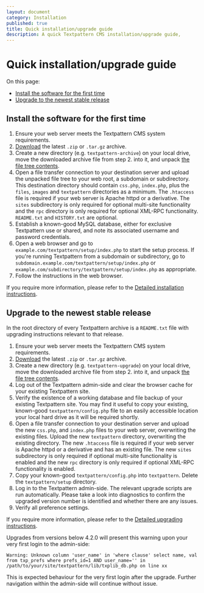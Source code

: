 ```yaml
---
layout: document
category: Installation
published: true
title: Quick installation/upgrade guide
description: A quick Textpattern CMS installation/upgrade guide,
---
```


# Quick installation/upgrade guide

On this page:

* [Install the software for the first time](#install-the-software-for-the-first-time)
* [Upgrade to the newest stable release](#upgrade-to-the-newest-stable-release)

## Install the software for the first time

1. Ensure your web server meets the Textpattern CMS system requirements.
2. [Download](https://textpattern.com/download) the latest `.zip` or `.tar.gz` archive.
3. Create a new directory (e.g. `textpattern-archive`) on your local drive, move the downloaded archive file from step 2. into it, and unpack [the file tree contents](https://github.com/textpattern/textpattern).
4. Open a file transfer connection to your destination server and upload the unpacked file tree to your web root, a subdomain or subdirectory. This destination directory should contain `css.php`, `index.php`, plus the `files`, `images` and `textpattern` directories as a minimum. The `.htaccess` file is required if your web server is Apache httpd or a derivative. The `sites` subdirectory is only required for optional multi-site functionality and the `rpc` directory is only required for optional XML-RPC functionality. `README.txt` and `HISTORY.txt` are optional.
5. Establish a known-good MySQL database, either for exclusive Textpattern use or shared, and note its associated username and password credentials.
6. Open a web browser and go to `example.com/textpattern/setup/index.php` to start the setup process. If you're running Textpattern from a subdomain or subdirectory, go to `subdomain.example.com/textpattern/setup/index.php` or `example.com/subdirectory/textpattern/setup/index.php` as appropriate.
7. Follow the instructions in the web browser.

If you require more information, please refer to the [Detailed installation instructions](https://docs.textpattern.io/installation/).

## Upgrade to the newest stable release

In the root directory of every Textpattern archive is a `README.txt` file with upgrading instructions relevant to that release.

1. Ensure your web server meets the Textpattern CMS system requirements.
2. [Download](https://textpattern.com/download) the latest `.zip` or `.tar.gz` archive.
3. Create a new directory (e.g. `textpattern-upgrade`) on your local drive, move the downloaded archive file from step 2. into it, and unpack [the file tree contents](https://github.com/textpattern/textpattern).
3. Log out of the Textpattern admin-side and clear the browser cache for your existing Textpattern site.
4. Verify the existence of a working database and file backup of your existing Textpattern site. You may find it useful to copy your existing, known-good `textpattern/config.php` file to an easily accessible location your local hard drive as it will be required shortly.
5. Open a file transfer connection to your destination server and upload the new `css.php`, and `index.php` files to your web server, overwriting the existing files. Upload the new `textpattern` directory, overwriting the existing directory. The new `.htaccess` file is required if your web server is Apache httpd or a derivative and has an existing file. The new `sites` subdirectory is only required if optional multi-site functionality is enabled and the new `rpc` directory is only required if optional XML-RPC functionality is enabled.
6. Copy your known-good `textpattern/config.php` into `textpattern`. Delete the `textpattern/setup` directory.
7. Log in to the Textpattern admin-side. The relevant upgrade scripts are run automatically. Please take a look into diagnostics to confirm the upgraded version number is identified and whether there are any issues.
9. Verify all preference settings.

If you require more information, please refer to the [Detailed upgrading instructions](https://docs.textpattern.io/installation/upgrading-textpattern).

Upgrades from versions below 4.2.0 will present this warning upon your very first login to the admin-side:

~~~
Warning: Unknown column 'user_name' in 'where clause' select name, val from txp_prefs where prefs_id=1 AND user_name='' in /path/to/your/site/textpattern/lib/txplib_db.php on line xx
~~~

This is expected behaviour for the very first login after the upgrade. Further navigation within the admin-side will continue without issue.
